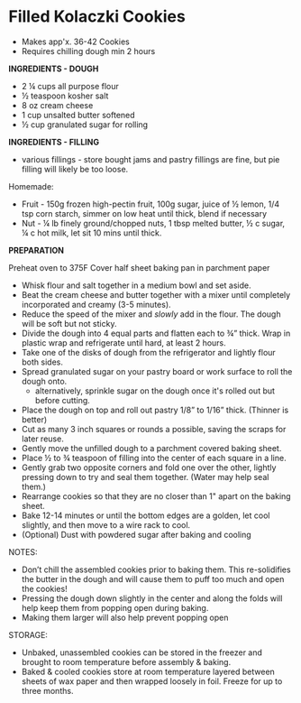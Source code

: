 # Filled Kolaczki Cookies

* Makes app'x. 36-42 Cookies
* Requires chilling dough min 2 hours

**INGREDIENTS - DOUGH** 
* 2 ¼ cups all purpose flour
* ½ teaspoon kosher salt
* 8 oz cream cheese
* 1 cup unsalted butter softened
* ½ cup granulated sugar for rolling

**INGREDIENTS - FILLING** 
* various fillings - store bought jams and pastry fillings are fine, but pie filling will likely be too loose.

Homemade:
* Fruit - 150g frozen high-pectin fruit, 100g sugar, juice of ½ lemon, 1/4 tsp corn starch, simmer on low heat until thick, blend if necessary
* Nut - ¼ lb finely ground/chopped nuts, 1 tbsp melted butter, ½ c sugar, ¼ c hot milk, let sit 10 mins until thick.


**PREPARATION**

Preheat oven to 375F 
Cover half sheet baking pan in parchment paper 

* Whisk flour and salt together in a medium bowl and set aside.
* Beat the cream cheese and butter together with a mixer until completely incorporated and creamy (3-5 minutes).
* Reduce the speed of the mixer and *slowly* add in the flour. The dough will be soft but not sticky.
* Divide the dough into 4 equal parts and flatten each to ¾” thick. Wrap in plastic wrap and refrigerate until hard, at least 2 hours.
* Take one of the disks of dough from the refrigerator and lightly flour both sides. 
* Spread granulated sugar on your pastry board or work surface to roll the dough onto.
  * alternatively, sprinkle sugar on the dough once it's rolled out but before cutting.
* Place the dough on top and roll out pastry 1/8” to 1/16” thick. (Thinner is better)
* Cut as many 3 inch squares or rounds a possible, saving the scraps for later reuse.
* Gently move the unfilled dough to a parchment covered baking sheet.
* Place ½ to ¾ teaspoon of filling into the center of each square in a line.
* Gently grab two opposite corners and fold one over the other, lightly pressing down to try and seal them together. (Water may help seal them.)
* Rearrange cookies so that they are no closer than 1" apart on the baking sheet.
* Bake 12-14 minutes or until the bottom edges are a golden, let cool slightly, and then move to a wire rack to cool.
* (Optional) Dust with powdered sugar after baking and cooling

NOTES:
* Don’t chill the assembled cookies prior to baking them. This re-solidifies the butter in the dough and will cause them to puff too much and open the cookies!
* Pressing the dough down slightly in the center and along the folds will help keep them from popping open during baking.
 * Making them larger will also help prevent popping open


STORAGE:
* Unbaked, unassembled cookies can be stored in the freezer and brought to room temperature before assembly & baking.
* Baked & cooled cookies store at room temperature layered between sheets of wax paper and then wrapped loosely in foil. Freeze for up to three months.
